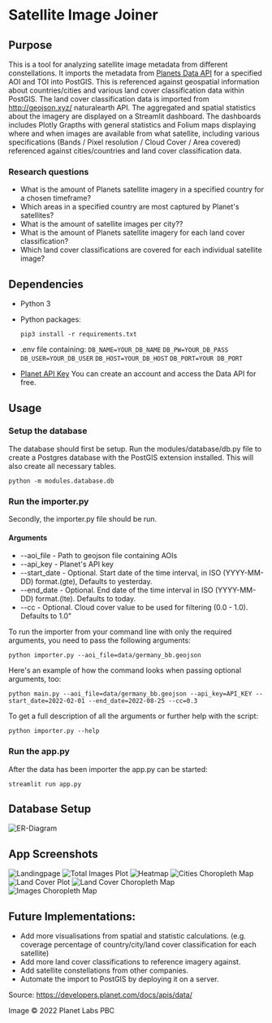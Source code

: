 # Satellite Image Joiner

## Purpose
This is a tool for analyzing satellite image metadata from different constellations. It imports the metadata from [Planets Data API](https://developers.planet.com/docs/apis/data/) for a specified AOI and TOI into PostGIS. This is referenced against geospatial information about countries/cities and various land cover classification data within PostGIS. The land cover classification data is imported from http://geojson.xyz/ naturalearth API.
The aggregated and spatial statistics about the imagery are displayed on a Streamlit dashboard.  The dashboards includes Plotly Grapths with general statistics and Folium maps displaying where and when images are available from what satellite, including various specifications (Bands / Pixel resolution / Cloud Cover / Area covered) referenced against cities/countries and land cover classification data. 

### Research questions
* What is the amount of Planets satellite imagery in a specified country for a chosen timeframe?
* Which areas in a specified country are most captured by Planet's satellites?
* What is the amount of satellite images per city??
* What is the amount of Planets satellite imagery for each land cover classification?
* Which land cover classifications are covered for each individual satellite image?

## Dependencies

* Python 3
* Python packages:

      pip3 install -r requirements.txt

* .env file containing:
```DB_NAME=YOUR_DB_NAME```
```DB_PW=YOUR_DB_PASS```
```DB_USER=YOUR_DB_USER```
```DB_HOST=YOUR_DB_HOST```
```DB_PORT=YOUR DB_PORT```


* [Planet API Key](https://www.planet.com/account/#/user-settings) 
You can create an account and access the Data API for free.

## Usage

### Setup the database
The database should first be setup.
Run the modules/database/db.py file to create a Postgres database with the PostGIS extension installed. 
This will also create all necessary tables.
```
python -m modules.database.db
```

### Run the importer.py
Secondly, the importer.py file should be run.

#### Arguments 
* --aoi_file -  Path to geojson file containing AOIs
* --api_key - Planet's API key
* --start_date - Optional. Start date of the time interval, in ISO (YYYY-MM-DD) format.(gte), Defaults to yesterday.
* --end_date - Optional. End date of the time interval in ISO (YYYY-MM-DD) format.(lte). Defaults to today.
* --cc - Optional. Cloud cover value to be used for filtering (0.0 - 1.0). Defaults to 1.0"

To run the importer from your command line with only the required arguments, you need to pass the following arguments:

```
python importer.py --aoi_file=data/germany_bb.geojson
```

Here's an example of how the command looks when passing optional arguments, too:

```
python main.py --aoi_file=data/germany_bb.geojson --api_key=API_KEY --start_date=2022-02-01 --end_date=2022-08-25 --cc=0.3
```

To get a full description of all the arguments or further help with the script:

```
python importer.py --help
```

### Run the app.py
After the data has been importer the app.py can be started:

```
streamlit run app.py
```

## Database Setup

![ER-Diagram](https://github.com/marcleerink/sat_img_joiner/blob/main/data/er_diagram.jpg)

## App Screenshots
![Landingpage](https://github.com/marcleerink/sat_img_joiner/blob/main/data/app_screenshots/landing_page.png)
![Total Images Plot](https://github.com/marcleerink/sat_img_joiner/blob/main/data/app_screenshots/total_images_plot.png)
![Heatmap](https://github.com/marcleerink/sat_img_joiner/blob/main/data/app_screenshots/heatmap_images.png)
![Cities Choropleth Map](https://github.com/marcleerink/sat_img_joiner/blob/main/data/app_screenshots/cities_map.png)
![Land Cover Plot](https://github.com/marcleerink/sat_img_joiner/blob/main/data/app_screenshots/land_cover_plot.png)
![Land Cover Choropleth Map](https://github.com/marcleerink/sat_img_joiner/blob/main/data/app_screenshots/land_cover_map.png)
![Images Choropleth Map](https://github.com/marcleerink/sat_img_joiner/blob/main/data/app_screenshots/images.png)

## Future Implementations:
- Add more visualisations from spatial and statistic calculations. (e.g. coverage percentage of country/city/land cover classification for each satellite)
- Add more land cover classifications to reference imagery against.
- Add satellite constellations from other companies.
- Automate the import to PostGIS by deploying it on a server.



Source: https://developers.planet.com/docs/apis/data/

Image © 2022 Planet Labs PBC